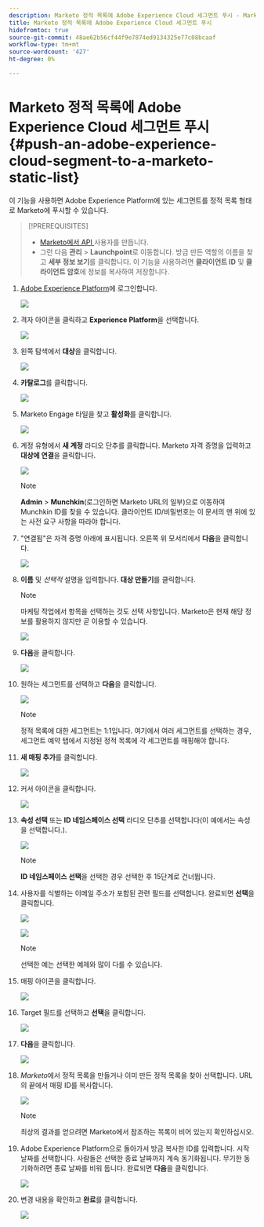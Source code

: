 ```yaml
---
description: Marketo 정적 목록에 Adobe Experience Cloud 세그먼트 푸시 - Marketo 문서 - 제품 설명서
title: Marketo 정적 목록에 Adobe Experience Cloud 세그먼트 푸시
hidefromtoc: true
source-git-commit: 48ae62b56cf44f9e7874ed9134325e77c08bcaaf
workflow-type: tm+mt
source-wordcount: '427'
ht-degree: 0%

---
```


# Marketo 정적 목록에 Adobe Experience Cloud 세그먼트 푸시 {#push-an-adobe-experience-cloud-segment-to-a-marketo-static-list}

이 기능을 사용하면 Adobe Experience Platform에 있는 세그먼트를 정적 목록 형태로 Marketo에 푸시할 수 있습니다.

>[!PREREQUISITES]
>
>* [Marketo에서 API ](/help/marketo/product-docs/administration/users-and-roles/create-an-api-only-user.md) 사용자를 만듭니다.
>* 그런 다음 **관리** > **Launchpoint**&#x200B;로 이동합니다. 방금 만든 역할의 이름을 찾고 **세부 정보 보기**&#x200B;를 클릭합니다. 이 기능을 사용하려면 **클라이언트 ID** 및 **클라이언트 암호**&#x200B;에 정보를 복사하여 저장합니다.


1. [Adobe Experience Platform](https://experience.adobe.com/)에 로그인합니다.

   ![](assets/push-an-adobe-experience-cloud-segment-to-a-marketo-static-list-1.png)

1. 격자 아이콘을 클릭하고 **Experience Platform**&#x200B;을 선택합니다.

   ![](assets/push-an-adobe-experience-cloud-segment-to-a-marketo-static-list-2.png)

1. 왼쪽 탐색에서 **대상**&#x200B;을 클릭합니다.

   ![](assets/push-an-adobe-experience-cloud-segment-to-a-marketo-static-list-3.png)

1. **카탈로그**&#x200B;를 클릭합니다.

   ![](assets/push-an-adobe-experience-cloud-segment-to-a-marketo-static-list-4.png)

1. Marketo Engage 타일을 찾고 **활성화**&#x200B;를 클릭합니다.

   ![](assets/push-an-adobe-experience-cloud-segment-to-a-marketo-static-list-5.png)

1. 계정 유형에서 **새 계정** 라디오 단추를 클릭합니다. Marketo 자격 증명을 입력하고 **대상에 연결**&#x200B;을 클릭합니다.

   ![](assets/push-an-adobe-experience-cloud-segment-to-a-marketo-static-list-6.png)

   >[!NOTE]
   >
   >**Admin** > **Munchkin**(로그인하면 Marketo URL의 일부)으로 이동하여 Munchkin ID를 찾을 수 있습니다. 클라이언트 ID/비밀번호는 이 문서의 맨 위에 있는 사전 요구 사항을 따라야 합니다.

1. &quot;연결됨&quot;은 자격 증명 아래에 표시됩니다. 오른쪽 위 모서리에서 **다음**&#x200B;을 클릭합니다.

   ![](assets/push-an-adobe-experience-cloud-segment-to-a-marketo-static-list-7.png)

1. **이름** 및 _선택적_ 설명을 입력합니다. **대상 만들기**&#x200B;를 클릭합니다.

   >[!NOTE]
   >
   >마케팅 작업에서 항목을 선택하는 것도 선택 사항입니다. Marketo은 현재 해당 정보를 활용하지 않지만 곧 이용할 수 있습니다.

   ![](assets/push-an-adobe-experience-cloud-segment-to-a-marketo-static-list-8.png)

1. **다음**&#x200B;을 클릭합니다.

   ![](assets/push-an-adobe-experience-cloud-segment-to-a-marketo-static-list-9.png)

1. 원하는 세그먼트를 선택하고 **다음**&#x200B;을 클릭합니다.

   ![](assets/push-an-adobe-experience-cloud-segment-to-a-marketo-static-list-10.png)

   >[!NOTE]
   >
   >정적 목록에 대한 세그먼트는 1:1입니다. 여기에서 여러 세그먼트를 선택하는 경우, 세그먼트 예약 탭에서 지정된 정적 목록에 각 세그먼트를 매핑해야 합니다.

1. **새 매핑 추가**&#x200B;를 클릭합니다.

   ![](assets/push-an-adobe-experience-cloud-segment-to-a-marketo-static-list-11.png)

1. 커서 아이콘을 클릭합니다.

   ![](assets/push-an-adobe-experience-cloud-segment-to-a-marketo-static-list-12.png)

1. **속성 선택** 또는 **ID 네임스페이스 선택** 라디오 단추를 선택합니다(이 예에서는 속성을 선택합니다.).

   ![](assets/push-an-adobe-experience-cloud-segment-to-a-marketo-static-list-13.png)

   >[!NOTE]
   >
   >**ID 네임스페이스 선택**&#x200B;을 선택한 경우 선택한 후 15단계로 건너뜁니다.

1. 사용자를 식별하는 이메일 주소가 포함된 관련 필드를 선택합니다. 완료되면 **선택**&#x200B;을 클릭합니다.

   ![](assets/push-an-adobe-experience-cloud-segment-to-a-marketo-static-list-14.png)

   ![](assets/push-an-adobe-experience-cloud-segment-to-a-marketo-static-list-15.png)

   >[!NOTE]
   >
   >선택한 예는 선택한 예제와 많이 다를 수 있습니다.

1. 매핑 아이콘을 클릭합니다.

   ![](assets/push-an-adobe-experience-cloud-segment-to-a-marketo-static-list-16.png)

1. Target 필드를 선택하고 **선택**&#x200B;을 클릭합니다.

   ![](assets/push-an-adobe-experience-cloud-segment-to-a-marketo-static-list-17.png)

1. **다음**&#x200B;을 클릭합니다.

   ![](assets/push-an-adobe-experience-cloud-segment-to-a-marketo-static-list-18.png)

1. _Marketo_&#x200B;에서 정적 목록을 만들거나 이미 만든 정적 목록을 찾아 선택합니다. URL의 끝에서 매핑 ID를 복사합니다.

   ![](assets/push-an-adobe-experience-cloud-segment-to-a-marketo-static-list-19.png)

   >[!NOTE]
   >
   >최상의 결과를 얻으려면 Marketo에서 참조하는 목록이 비어 있는지 확인하십시오.

1. Adobe Experience Platform으로 돌아가서 방금 복사한 ID를 입력합니다. 시작 날짜를 선택합니다. 사람들은 선택한 종료 날짜까지 계속 동기화됩니다. 무기한 동기화하려면 종료 날짜를 비워 둡니다. 완료되면 **다음**&#x200B;을 클릭합니다.

   ![](assets/push-an-adobe-experience-cloud-segment-to-a-marketo-static-list-20.png)

1. 변경 내용을 확인하고 **완료**&#x200B;를 클릭합니다.

   ![](assets/push-an-adobe-experience-cloud-segment-to-a-marketo-static-list-21.png)
